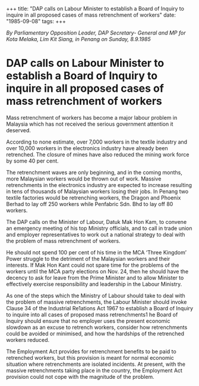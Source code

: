 +++ 
title: "DAP calls on Labour Minister to establish a Board of Inquiry to inquire in all proposed cases of mass retrenchment of workers"
date: "1985-09-08"
tags:
+++

_By Parliamentary Opposition Leader, DAP Secretary- General and MP for Kota Melaka, Lim Kit Siang, in Penang on Sunday, 8.9.1985_

# DAP calls on Labour Minister to establish a Board of Inquiry to inquire in all proposed cases of mass retrenchment of workers

Mass retrenchment of workers has become a major labour problem in Malaysia which has not received the serious government attention it deserved.</u>

According to none estimate, over 7,000 workers in the textile industry and over 10,000 workers in the electronics industry have already been retrenched. The closure of mines have also reduced the mining work force by some 40 per cent.

The retrenchment waves are only beginning, and in the coming months, more Malaysian workers would be thrown out of work. Massive retrenchments in the electronics industry are expected to increase resulting in tens of thousands of Malaysian workers losing their jobs. In Penang two textile factories would be retrenching workers, the Dragon and Phoenix Berhad to lay off 250 workers while Penfabric Sdn. Bhd to lay off 80 workers.

The DAP calls on the Minister of Labour, Datuk Mak Hon Kam, to convene an emergency meeting of his top Ministry officials, and to call in trade union and employer representatives to work out a national strategy to deal with the problem of mass retrenchment of workers.

He should not spend 100 per cent of his time in the MCA ‘Three Kingdom’ Power struggle to the detriment of the Malaysian workers and their interests. If Mak Hon Kant could not spare time for the problems of the workers until the MCA party elections on Nov. 24, then he should have the decency to ask for leave from the Prime Minister and to allow Minister to effectively exercise responsibility and leadership in the Labour Ministry.

As one of the steps which the Ministry of Labour should take to deal with the problem of massive retrenchments, the Labour Minister should invoke Clause 34 of the Industrial Re1ations Act 1967 to establish a Board of Inquiry to inquire into all cases of proposed mass retrenchments1 he Board of Inquiry should ensure that no employer uses the present economic slowdown as an excuse to retrench workers, consider how retrenchments could be avoided or minimised, and how the hardships of the retrenched workers reduced.

The Employment Act provides for retrenchment benefits to be paid to retrenched workers, but this provision is meant for normal economic situation where retrenchments are isolated incidents. At present, with the massive retrenchments taking place in the country, the Employment Act provision could not cope with the magnitude of the problem.
 

